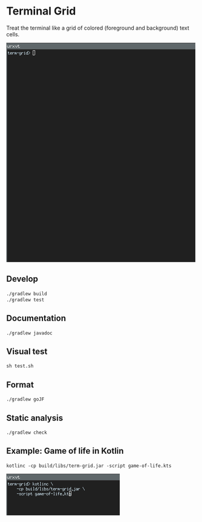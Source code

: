 Terminal Grid
=============


Treat the terminal like a grid of colored (foreground and background) text cells.

![Example](termgrid.gif)

Develop
-------

    ./gradlew build
    ./gradlew test


Documentation
-------------

    ./gradlew javadoc


Visual test
-----------

    sh test.sh


Format
------

    ./gradlew goJF


Static analysis
---------------

    ./gradlew check


Example: Game of life in Kotlin
-------------------------------

    kotlinc -cp build/libs/term-grid.jar -script game-of-life.kts


![Example](game-of-life.gif)
